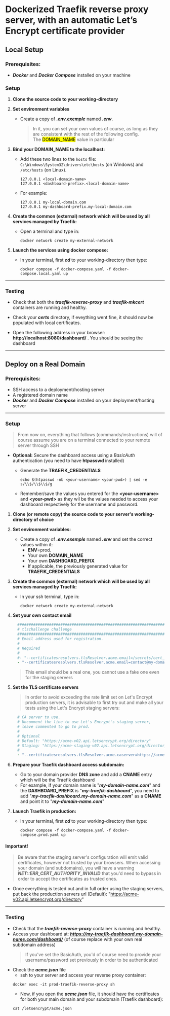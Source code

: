 # Dockerized Traefik reverse proxy server, with an automatic Let’s Encrypt certificate provider

## Local Setup
### Prerequisites:
* ***Docker*** and ***Docker Compose*** installed on your machine

### Setup

1. **Clone the source code to your working-directory**

2.  **Set environment variables**
    * Create a copy of ***.env.exemple*** named ***.env***. 
        > In it, you can set your own values of course, as long as they are consistent with the rest of the following config.\
        > The <mark>DOMAIN_NAME</mark> value in particular

3.  **Bind your DOMAIN_NAME to the localhost:**
    * Add these two lines to the `hosts` file: `C:\Windows\System32\drivers\etc\hosts` (on Windows) and `/etc/hosts` (on Linux).

        ```
        127.0.0.1 <local-domain-name>
        127.0.0.1 <dashboard-prefix>.<local-domain-name>
        ```
    * For example:

        ```
        127.0.0.1 my-local-domain.com
        127.0.0.1 my-dashboard-prefix.my-local-domain.com
        ```

4.  **Create the common (external) network which will be used by all services managed by Traefik:**
    * Open a terminal and type in:
        ```shell
        docker network create my-external-network
        ```

5.  **Launch the services using docker compose:**
    * In your terminal, first ***cd*** to your working-directory then type:
        ```shell
        docker compose -f docker-compose.yaml -f docker-compose.local.yaml up
        ```
---

### Testing
* Check that both the ***traefik-reverse-proxy*** and ***traefik-mkcert*** containers are running and healthy.
* Check your ***certs*** directory, if eveything went fine, it should now be populated with local certificates.

* Open the following address in your browser: **http://localhost:8080/dashboard/** . You should be seeing the dashboard
 
---

## Deploy on a Real Domain
### Prerequisites:
- SSH access to a deployment/hosting server
- A registered domain name
- ***Docker*** and ***Docker Compose*** installed on your deployment/hosting server

---

### Setup
> From now on, everything that follows (commands/instructions) will of course assume you are on a terminal connected to your remote server through SSH
* **Optional:** Secure the dashboard access using a *BasicAuth* authentication (you need to have **htpasswd** installed)

    * Generate the **TRAEFIK_CREDENTIALS**
        ```shell
        echo $(htpasswd -nb <your-username> <your-pwd>) | sed -e s/\\$/\\$\\$/g
        ```
    * Remember/save the values you entered for the **\<your-username\>** and **\<your-pwd\>** as they wil be the values needed to access your dashboard respectively for the username and password.

1. **Clone (or remote copy) the source code to your server's working-directory of choice**

2.  **Set environment variables:**
    * Create a copy of ***.env.exemple*** named ***.env*** and set the correct values within it:
        * **ENV**=prod.
        * Your own **DOMAIN_NAME**
        * Your own **DASHBOARD_PREFIX**
        * If applicable, the previously generated value for **TRAEFIK_CREDENTIALS**

3.  **Create the common (external) network which will be used by all services managed by Traefik:**
    * In your ssh terminal, type in:
        ```shell
        docker network create my-external-network
        ```
4. **Set your own contact email**
    ```yaml {title=docker-compose.prod.yaml linenos=inline hl_lines=["9"] lineNoStart=64}
      ##############################################################################################
      # tlschallenge challenge
      ##############################################################################################
      # Email address used for registration.
      #
      # Required
      #
      #- "--certificatesresolvers.tlsResolver.acme.email=/secrets/cert_contact_email"
      - "--certificatesresolvers.tlsResolver.acme.email=contact@my-domain.com"
    ```
    > This email should be a real one, you cannot use a fake one even for the staging servers 

5. **Set the TLS certificate servers**
    > In order to avoid exceeding the rate limit set on Let's Encrypt production servers, it is advisable to first try out and make all your tests using the Let's Encrypt staging servers:
    ```yaml {title=docker-compose.prod.yaml linenos=inline hl_lines=["9"] lineNoStart=80}
      # CA server to use.
      # Uncomment the line to use Let's Encrypt's staging server,
      # leave commented to go to prod.
      #
      # Optional
      # Default: "https://acme-v02.api.letsencrypt.org/directory"
      # Staging: "https://acme-staging-v02.api.letsencrypt.org/directory"
      #
      - "--certificatesresolvers.tlsResolver.acme.caserver=https://acme-staging-v02.api.letsencrypt.org/directory"
    ```

6.  **Prepare your Traefik dashboard access subdomain:**
    * Go to your domain provider **DNS zone** and add a **CNAME** entry which will be the Traefik dashboard
    * For example, if your domain name is "***my-domain-name.com***" and the **DASHBOARD_PREFIX** is  "***my-traefik-dashboard***", you need to add "***my-traefik-dashboard.my-domain-name.com***" as a **CNAME** and point it to "***my-domain-name.com***"

7.  **Launch Traefik in production:**
    * In your terminal, first ***cd*** to your working-directory then type:
        ```shell
        docker compose -f docker-compose.yaml -f docker-compose.prod.yaml up
        ```

#### Important!
> Be aware that the staging server's configuration will emit valid certificates, however not trusted by your browsers. When accessing your domain (and subdomains), you will have a warning ***NET::ERR_CERT_AUTHORITY_INVALID***  that you'd need to bypass in order to accept the certificates as trusted ones.
    
* Once everything is tested out and in full order using the staging servers, put back the production servers url (Default): "https://acme-v02.api.letsencrypt.org/directory"

---

### Testing
* Check that the ***traefik-reverse-proxy*** container is running and healthy.
* Access your dashboard at: ***https://my-traefik-dashboard.my-domain-name.com/dashboard/*** (of course replace with your own real subdomain address)
    > If you've set the BasicAuth, you'd of course need to provide your username/password set previously in order to be authenticated
* Check the ***acme.json*** file
    * ssh to your server and access your reverse proxy container:
    ```shell
    docker exec -it prod-traefik-reverse-proxy sh
    ```
    * Now, if you open the ***acme.json*** file, it should have the certificates for both your main domain and your subdomain (Traefik dashboard):
    ```shell
    cat /letsencrypt/acme.json
    ```